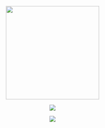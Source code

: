 <p align="center">
    <img src="http://pic.imgdb.cn/item/62660006239250f7c5543f40.gif" style="width: 250px; height: auto;"/>
</p>

<p align="center">
    <img src="https://github-readme-stats.vercel.app/api?username=yilozt&show_icons=true&theme=graywhite&hide_title=true&hide_border=true"/>
</p>
<p align="center">
    <img src="https://github-readme-stats.vercel.app/api/wakatime?username=yilozt&theme=graywhite&hide_border=true"/>
</p>
